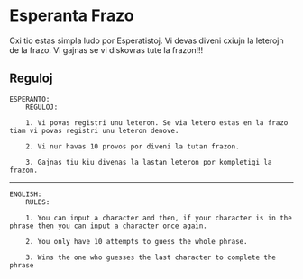 # Esperanta Frazo
Cxi tio estas simpla ludo por Esperatistoj. Vi devas diveni cxiujn la leterojn de la frazo.
Vi gajnas se vi diskovras tute la frazon!!!

## Reguloj
	ESPERANTO:
		REGULOJ:
 
		1. Vi povas registri unu leteron. Se via letero estas en la frazo tiam vi povas registri unu leteron denove.
	
		2. Vi nur havas 10 provos por diveni la tutan frazon.
	
		3. Gajnas tiu kiu divenas la lastan leteron por kompletigi la frazon.

---
	ENGLISH:
  		RULES:
    
		1. You can input a character and then, if your character is in the phrase then you can input a character once again.
	
		2. You only have 10 attempts to guess the whole phrase.
		
		3. Wins the one who guesses the last character to complete the phrase 

